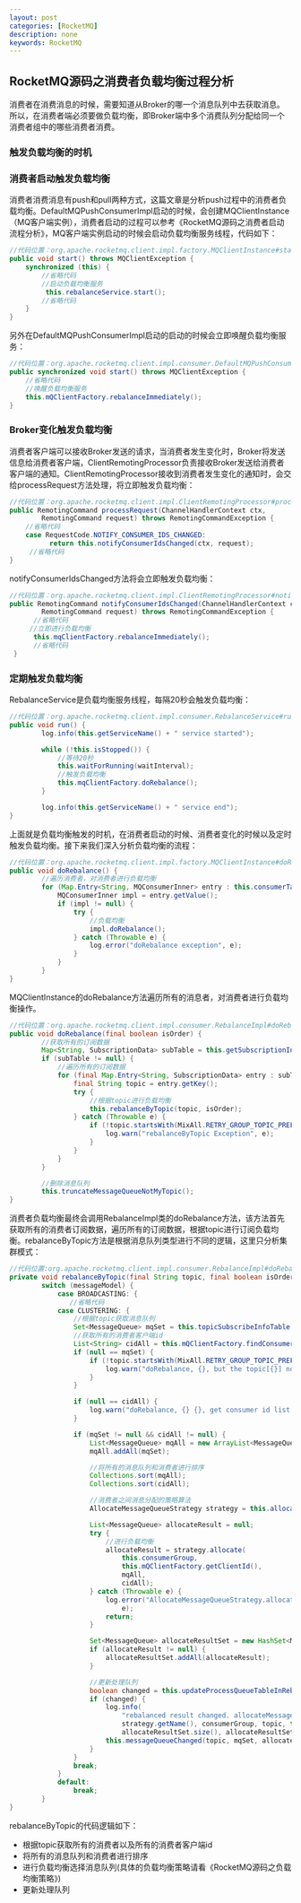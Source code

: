```yaml
---
layout: post
categories: [RocketMQ]
description: none
keywords: RocketMQ
---
```


## RocketMQ源码之消费者负载均衡过程分析

消费者在消费消息的时候，需要知道从Broker的哪一个消息队列中去获取消息。所以，在消费者端必须要做负载均衡，即Broker端中多个消费队列分配给同一个消费者组中的哪些消费者消费。

### 触发负载均衡的时机

### 消费者启动触发负载均衡

消费者消费消息有push和pull两种方式，这篇文章是分析push过程中的消费者负载均衡。DefaultMQPushConsumerImpl启动的时候，会创建MQClientInstance（MQ客户端实例），消费者启动的过程可以参考《RocketMQ源码之消费者启动流程分析》，MQ客户端实例启动的时候会启动负载均衡服务线程，代码如下：

```java
//代码位置：org.apache.rocketmq.client.impl.factory.MQClientInstance#start
public void start() throws MQClientException {
    synchronized (this) {
        //省略代码
        //启动负载均衡服务
         this.rebalanceService.start();
        //省略代码
    }
}
```

另外在DefaultMQPushConsumerImpl启动的启动的时候会立即唤醒负载均衡服务：

```java
//代码位置：org.apache.rocketmq.client.impl.consumer.DefaultMQPushConsumerImpl#start
public synchronized void start() throws MQClientException {
    //省略代码
    //唤醒负载均衡服务
    this.mQClientFactory.rebalanceImmediately();
}
```

### Broker变化触发负载均衡

消费者客户端可以接收Broker发送的请求，当消费者发生变化时，Broker将发送信息给消费者客户端，ClientRemotingProcessor负责接收Broker发送给消费者客户端的通知。ClientRemotingProcessor接收到消费者发生变化的通知时，会交给processRequest方法处理，将立即触发负载均衡：

```java
//代码位置：org.apache.rocketmq.client.impl.ClientRemotingProcessor#processRequest
public RemotingCommand processRequest(ChannelHandlerContext ctx,
        RemotingCommand request) throws RemotingCommandException {
    //省略代码
    case RequestCode.NOTIFY_CONSUMER_IDS_CHANGED:
          return this.notifyConsumerIdsChanged(ctx, request);
     //省略代码
}
```

notifyConsumerIdsChanged方法将会立即触发负载均衡：

```java
//代码位置：org.apache.rocketmq.client.impl.ClientRemotingProcessor#notifyConsumerIdsChanged
public RemotingCommand notifyConsumerIdsChanged(ChannelHandlerContext ctx,
        RemotingCommand request) throws RemotingCommandException {
      //省略代码
     //立即进行负载均衡
      this.mqClientFactory.rebalanceImmediately();
      //省略代码
 }
```

### 定期触发负载均衡

RebalanceService是负载均衡服务线程，每隔20秒会触发负载均衡：

```java
//代码位置：org.apache.rocketmq.client.impl.consumer.RebalanceService#run
public void run() {
        log.info(this.getServiceName() + " service started");

        while (!this.isStopped()) {
            //等待20秒
            this.waitForRunning(waitInterval);
            //触发负载均衡
            this.mqClientFactory.doRebalance();
        }

        log.info(this.getServiceName() + " service end");
}
```

上面就是负载均衡触发的时机，在消费者启动的时候、消费者变化的时候以及定时触发负载均衡。接下来我们深入分析负载均衡的流程：

```java
//代码位置：org.apache.rocketmq.client.impl.factory.MQClientInstance#doRebalance
public void doRebalance() {
        //遍历消费者，对消费者进行负载均衡
        for (Map.Entry<String, MQConsumerInner> entry : this.consumerTable.entrySet()) {
            MQConsumerInner impl = entry.getValue();
            if (impl != null) {
                try {
                    //负载均衡
                    impl.doRebalance();
                } catch (Throwable e) {
                    log.error("doRebalance exception", e);
                }
            }
        }
}
```

MQClientInstance的doRebalance方法遍历所有的消息者，对消费者进行负载均衡操作。

```java
//代码位置：org.apache.rocketmq.client.impl.consumer.RebalanceImpl#doRebalance
public void doRebalance(final boolean isOrder) {
        //获取所有的订阅数据
        Map<String, SubscriptionData> subTable = this.getSubscriptionInner();
        if (subTable != null) {
            //遍历所有的订阅数据
            for (final Map.Entry<String, SubscriptionData> entry : subTable.entrySet()) {
                final String topic = entry.getKey();
                try {
                    //根据topic进行负载均衡
                    this.rebalanceByTopic(topic, isOrder);
                } catch (Throwable e) {
                    if (!topic.startsWith(MixAll.RETRY_GROUP_TOPIC_PREFIX)) {
                        log.warn("rebalanceByTopic Exception", e);
                    }
                }
            }
        }

        //删除消息队列
        this.truncateMessageQueueNotMyTopic();
}
```

消费者负载均衡最终会调用RebalanceImpl类的doRebalance方法，该方法首先获取所有的消费者订阅数据，遍历所有的订阅数据，根据topic进行订阅负载均衡。rebalanceByTopic方法是根据消息队列类型进行不同的逻辑，这里只分析集群模式：

```java
//代码位置:org.apache.rocketmq.client.impl.consumer.RebalanceImpl#doRebalance
private void rebalanceByTopic(final String topic, final boolean isOrder) {
        switch (messageModel) {
            case BROADCASTING: {
               //省略代码
            case CLUSTERING: {
                //根据topic获取消息队列
                Set<MessageQueue> mqSet = this.topicSubscribeInfoTable.get(topic);
                //获取所有的消费者客户端id
                List<String> cidAll = this.mQClientFactory.findConsumerIdList(topic, consumerGroup);
                if (null == mqSet) {
                    if (!topic.startsWith(MixAll.RETRY_GROUP_TOPIC_PREFIX)) {
                        log.warn("doRebalance, {}, but the topic[{}] not exist.", consumerGroup, topic);
                    }
                }

                if (null == cidAll) {
                    log.warn("doRebalance, {} {}, get consumer id list failed", consumerGroup, topic);
                }

                if (mqSet != null && cidAll != null) {
                    List<MessageQueue> mqAll = new ArrayList<MessageQueue>();
                    mqAll.addAll(mqSet);

                    //将所有的消息队列和消费者进行排序
                    Collections.sort(mqAll);
                    Collections.sort(cidAll);

                    //消费者之间消息分配的策略算法
                    AllocateMessageQueueStrategy strategy = this.allocateMessageQueueStrategy;

                    List<MessageQueue> allocateResult = null;
                    try {
                        //进行负载均衡
                        allocateResult = strategy.allocate(
                            this.consumerGroup,
                            this.mQClientFactory.getClientId(),
                            mqAll,
                            cidAll);
                    } catch (Throwable e) {
                        log.error("AllocateMessageQueueStrategy.allocate Exception. allocateMessageQueueStrategyName={}", strategy.getName(),
                            e);
                        return;
                    }

                    Set<MessageQueue> allocateResultSet = new HashSet<MessageQueue>();
                    if (allocateResult != null) {
                        allocateResultSet.addAll(allocateResult);
                    }

                    //更新处理队列
                    boolean changed = this.updateProcessQueueTableInRebalance(topic, allocateResultSet, isOrder);
                    if (changed) {
                        log.info(
                            "rebalanced result changed. allocateMessageQueueStrategyName={}, group={}, topic={}, clientId={}, mqAllSize={}, cidAllSize={}, rebalanceResultSize={}, rebalanceResultSet={}",
                            strategy.getName(), consumerGroup, topic, this.mQClientFactory.getClientId(), mqSet.size(), cidAll.size(),
                            allocateResultSet.size(), allocateResultSet);
                        this.messageQueueChanged(topic, mqSet, allocateResultSet);
                    }
                }
                break;
            }
            default:
                break;
        }
}
```

rebalanceByTopic的代码逻辑如下：

- 根据topic获取所有的消费者以及所有的消费者客户端id
- 将所有的消息队列和消费者进行排序
- 进行负载均衡选择消息队列(具体的负载均衡策略请看《RocketMQ源码之负载均衡策略》)
- 更新处理队列